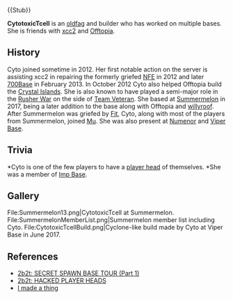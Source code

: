 {{Stub}}

**CytotoxicTcell** is an [oldfag](https://2b2t.miraheze.org/wiki/oldfag) and builder who has worked on multiple bases. She is friends with [xcc2](https://2b2t.miraheze.org/wiki/xcc2) and [Offtopia](https://2b2t.miraheze.org/wiki/Offtopia).

## History
Cyto joined sometime in 2012. Her first notable action on the server is assisting xcc2 in repairing the formerly griefed [NFE](https://2b2t.miraheze.org/wiki/NFE_(Negative_Fourhundred_Eighthundred)) in 2012 and later [700Base](https://2b2t.miraheze.org/wiki/700Base) in February 2013. In October 2012 Cyto also helped Offtopia build the [Crystal Islands](https://2b2t.miraheze.org/wiki/Crystal_Islands). She is also known to have played a semi-major role in the [Rusher War](https://2b2t.miraheze.org/wiki/The_Rusher_War) on the side of [Team Veteran](https://2b2t.miraheze.org/wiki/Team_Veteran). She based at [Summermelon](https://2b2t.miraheze.org/wiki/Summermelon) in 2017, being a later addition to the base along with Offtopia and [willyroof](https://2b2t.miraheze.org/wiki/willyroof). After Summermelon was griefed by [Fit](https://2b2t.miraheze.org/wiki/FitMC), Cyto, along with most of the players from Summermelon, joined [Mu](https://2b2t.miraheze.org/wiki/Mu). She was also present at [Numenor](https://2b2t.miraheze.org/wiki/Numenor) and [Viper Base](https://2b2t.miraheze.org/wiki/Viper_Base).

## Trivia
*Cyto is one of the few players to have a [player head](https://2b2t.miraheze.org/wiki/Player_Heads) of themselves.
*She was a member of [Imp Base](https://2b2t.miraheze.org/wiki/Imperator%27s_Base).

## Gallery
<gallery>
File:Summermelon13.png|CytotoxicTcell at Summermelon.
File:SummermelonMemberList.png|Summermelon member list including Cyto.
File:CytotoxicTcellBuild.png|Cyclone-like build made by Cyto at Viper Base in June 2017.
</gallery>

## References
* [2b2t: SECRET SPAWN BASE TOUR (Part 1)](https://www.youtube.com/watch?v=G1WKohseJ34&feature=youtu.be&t=102)
* [2b2t: HACKED PLAYER HEADS](https://www.youtube.com/watch?v=Q-jvkOzKQek&feature=youtu.be&t=86)
* [I made a thing](https://www.reddit.com/r/2b2t/comments/6f8rxo/i_made_a_thing/)